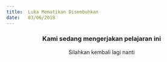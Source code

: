 ```yaml
---
title:  Luka Mematikan Disembuhkan
date:   03/06/2018
---
```


### <center>Kami sedang mengerjakan pelajaran ini</center>
<center>Silahkan kembali lagi nanti</center>